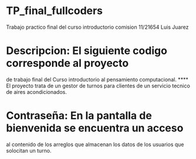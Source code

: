 # TP_final_fullcoders
Trabajo practico final del curso introductorio comision 11/21654 Luis Juarez

# Descripcion: El siguiente codigo corresponde al proyecto
de trabajo final del Curso introductorio al pensamiento
computacional.					 						 ****
El proyecto trata de un gestor de turnos para clientes
de un servicio tecnico de aires acondicionados.

# Contraseña: En la pantalla de bienvenida se encuentra un acceso
al contenido de los arreglos que almacenan los datos de los usuarios
que solocitan un turno.
